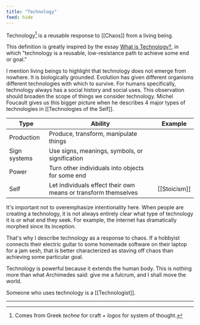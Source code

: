 ```yaml
---
title: "Technology"
feed: hide
---
```


Technology[^footnote] is a reusable response to [[Chaos]] from a living being. 

[^footnote]: Comes from Greek _techne_ for craft + _logos_ for system of thought. 

This definition is greatly inspired by the essay [What is Technology?](https://letterstoayoungtechnologist.com/What-is-Technology),  in which "technology is a reusable, low-resistance path to achieve some end or goal." 

I mention living beings to highlight that technology does not emerge from nowhere. It is biologically grounded. Evolution has given different organisms different technologies with which to survive. For humans specifically, technology always has a social history and social uses. This observation should broaden the scope of things we consider technology. Michel Foucault gives us this bigger picture when he describes 4 major types of technologies in [[Technologies of the Self]].

|Type|Ability|Example|
|----|-------|---------|
|Production|Produce, transform, manipulate things||
|Sign systems|Use signs, meanings, symbols, or signification||
|Power|Turn other individuals into objects for some end||
|Self|Let individuals effect their own means or transform themselves|[[Stoicism]]|

It's important not to overemphasize intentionality here. When people are creating a technology, it is not always entirely clear what type of technology it is or what end they seek. For example, the internet has dramatically morphed since its inception. 

That's why I describe technology as a response to chaos. If a hobbyist connects their electric guitar to some homemade software on their laptop for a jam sesh, that is better characterized as staving off chaos than achieving some particular goal.

Technology is powerful because it extends the human body. This is nothing more than what Archimedes said: give me a fulcrum, and I shall move the world.

Someone who uses technology is a [[Technologist]].

---